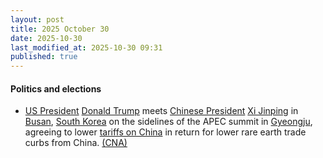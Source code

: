 ```yaml
---
layout: post
title: 2025 October 30
date: 2025-10-30
last_modified_at: 2025-10-30 09:31
published: true
---
```



#### Politics and elections

* [US President](https://en.wikipedia.org/wiki/President_of_the_United_States "President of the United States") [Donald Trump](https://en.wikipedia.org/wiki/Donald_Trump "Donald Trump") meets [Chinese President](https://en.wikipedia.org/wiki/President_of_China "President of China") [Xi Jinping](https://en.wikipedia.org/wiki/Xi_Jinping "Xi Jinping") in [Busan](https://en.wikipedia.org/wiki/Busan "Busan"), [South Korea](https://en.wikipedia.org/wiki/South_Korea "South Korea") on the sidelines of the APEC summit in [Gyeongju](https://en.wikipedia.org/wiki/Gyeongju "Gyeongju"), agreeing to lower [tariffs on China](https://en.wikipedia.org/wiki/Tariffs_in_the_second_Trump_administration "Tariffs in the second Trump administration") in return for lower rare earth trade curbs from China. [(CNA)](https://www.channelnewsasia.com/world/trump-xi-meeting-apec-summit-live-5429356)
